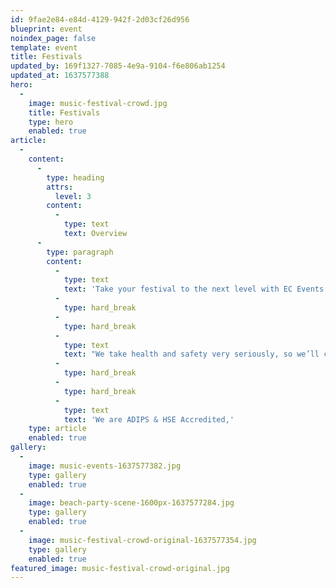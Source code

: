 ```yaml
---
id: 9fae2e84-e84d-4129-942f-2d03cf26d956
blueprint: event
noindex_page: false
template: event
title: Festivals
updated_by: 169f1327-7085-4e9a-9104-f6e806ab1254
updated_at: 1637577388
hero:
  -
    image: music-festival-crowd.jpg
    title: Festivals
    type: hero
    enabled: true
article:
  -
    content:
      -
        type: heading
        attrs:
          level: 3
        content:
          -
            type: text
            text: Overview
      -
        type: paragraph
        content:
          -
            type: text
            text: 'Take your festival to the next level with EC Events. Add that little something extra to make your event a day/night to remember for all attendees. We are specialists in providing rides and attractions for music festivals and outdoor events of any size so you can rest assured that your event will run smoothly!'
          -
            type: hard_break
          -
            type: hard_break
          -
            type: text
            text: "We take health and safety very seriously, so we’ll carry out a full risk and fire assessment, along with event and covid management plans in place.\_"
          -
            type: hard_break
          -
            type: hard_break
          -
            type: text
            text: 'We are ADIPS & HSE Accredited,'
    type: article
    enabled: true
gallery:
  -
    image: music-events-1637577382.jpg
    type: gallery
    enabled: true
  -
    image: beach-party-scene-1600px-1637577284.jpg
    type: gallery
    enabled: true
  -
    image: music-festival-crowd-original-1637577354.jpg
    type: gallery
    enabled: true
featured_image: music-festival-crowd-original.jpg
---
```


